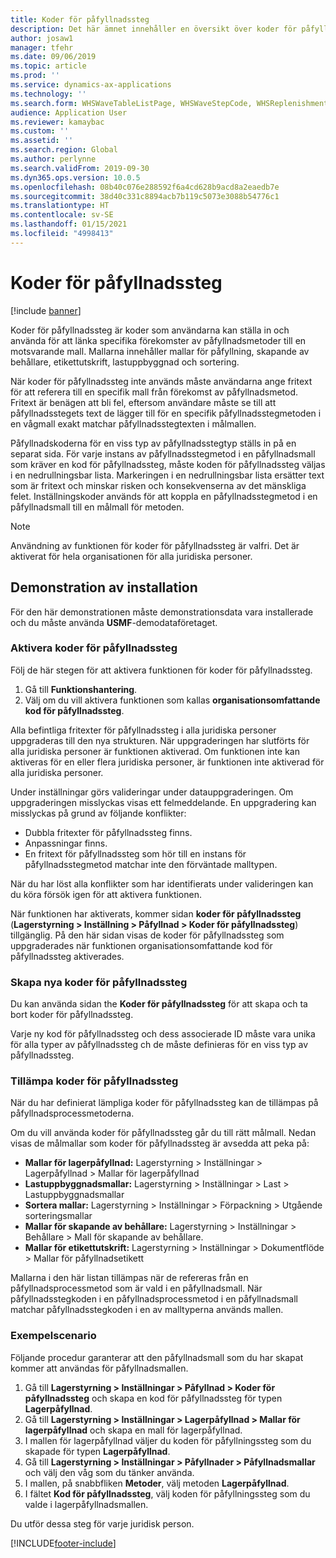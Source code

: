 ```yaml
---
title: Koder för påfyllnadssteg
description: Det här ämnet innehåller en översikt över koder för påfyllnadssteg och hur de används.
author: josaw1
manager: tfehr
ms.date: 09/06/2019
ms.topic: article
ms.prod: ''
ms.service: dynamics-ax-applications
ms.technology: ''
ms.search.form: WHSWaveTableListPage, WHSWaveStepCode, WHSReplenishmentTemplates, WHSWaveTemplateTable
audience: Application User
ms.reviewer: kamaybac
ms.custom: ''
ms.assetid: ''
ms.search.region: Global
ms.author: perlynne
ms.search.validFrom: 2019-09-30
ms.dyn365.ops.version: 10.0.5
ms.openlocfilehash: 08b40c076e288592f6a4cd628b9acd8a2eaedb7e
ms.sourcegitcommit: 38d40c331c8894acb7b119c5073e3088b54776c1
ms.translationtype: HT
ms.contentlocale: sv-SE
ms.lasthandoff: 01/15/2021
ms.locfileid: "4998413"
---
```

# <a name="wave-step-codes"></a>Koder för påfyllnadssteg

[!include [banner](../includes/banner.md)]

Koder för påfyllnadssteg är koder som användarna kan ställa in och använda för att länka specifika förekomster av påfyllnadsmetoder till en motsvarande mall. Mallarna innehåller mallar för påfyllning, skapande av behållare, etikettutskrift, lastuppbyggnad och sortering.

När koder för påfyllnadssteg inte används måste användarna ange fritext för att referera till en specifik mall från förekomst av påfyllnadsmetod. Fritext är benägen att bli fel, eftersom användare måste se till att påfyllnadsstegets text de lägger till för en specifik påfyllnadsstegmetoden i en vågmall exakt matchar påfyllnadsstegtexten i målmallen.

Påfyllnadskoderna för en viss typ av påfyllnadsstegtyp ställs in på en separat sida. För varje instans av påfyllnadsstegmetod i en påfyllnadsmall som kräver en kod för påfyllnadssteg, måste koden för påfyllnadssteg väljas i en nedrullningsbar lista. Markeringen i en nedrullningsbar lista ersätter text som är fritext och minskar risken och konsekvenserna av det mänskliga felet. Inställningskoder används för att koppla en påfyllnadsstegmetod i en påfyllnadsmall till en målmall för metoden.

> [!NOTE]
> Användning av funktionen för koder för påfyllnadssteg är valfri. Det är aktiverat för hela organisationen för alla juridiska personer.

## <a name="setup-demo"></a>Demonstration av installation 

För den här demonstrationen måste demonstrationsdata vara installerade och du måste använda **USMF**-demodataföretaget.

### <a name="enable-wave-step-codes"></a>Aktivera koder för påfyllnadssteg

Följ de här stegen för att aktivera funktionen för koder för påfyllnadssteg.

1. Gå till **Funktionshantering**.
2. Välj om du vill aktivera funktionen som kallas **organisationsomfattande kod för påfyllnadssteg**.

Alla befintliga fritexter för påfyllnadssteg i alla juridiska personer uppgraderas till den nya strukturen. När uppgraderingen har slutförts för alla juridiska personer är funktionen aktiverad. Om funktionen inte kan aktiveras för en eller flera juridiska personer, är funktionen inte aktiverad för alla juridiska personer.

Under inställningar görs valideringar under datauppgraderingen. Om uppgraderingen misslyckas visas ett felmeddelande. En uppgradering kan misslyckas på grund av följande konflikter:

- Dubbla fritexter för påfyllnadssteg finns.
- Anpassningar finns.
- En fritext för påfyllnadssteg som hör till en instans för påfyllnadsstegmetod matchar inte den förväntade malltypen.

När du har löst alla konflikter som har identifierats under valideringen kan du köra försök igen för att aktivera funktionen.

När funktionen har aktiverats, kommer sidan **koder för påfyllnadssteg** (**Lagerstyrning \> Inställning \> Påfyllnad \> Koder för påfyllnadssteg**) tillgänglig. På den här sidan visas de koder för påfyllnadssteg som uppgraderades när funktionen organisationsomfattande kod för påfyllnadssteg aktiverades.

### <a name="create-new-wave-step-codes"></a>Skapa nya koder för påfyllnadssteg

Du kan använda sidan the **Koder för påfyllnadssteg** för att skapa och ta bort koder för påfyllnadssteg.

Varje ny kod för påfyllnadssteg och dess associerade ID måste vara unika för alla typer av påfyllnadssteg ch de måste definieras för en viss typ av påfyllnadssteg.

### <a name="apply-wave-step-codes"></a>Tillämpa koder för påfyllnadssteg

När du har definierat lämpliga koder för påfyllnadssteg kan de tillämpas på påfyllnadsprocessmetoderna.

Om du vill använda koder för påfyllnadssteg går du till rätt målmall. Nedan visas de målmallar som koder för påfyllnadssteg är avsedda att peka på:

- **Mallar för lagerpåfyllnad:** Lagerstyrning \> Inställningar \> Lagerpåfyllnad \> Mallar för lagerpåfyllnad
- **Lastuppbyggnadsmallar:** Lagerstyrning \> Inställningar \> Last \> Lastuppbyggnadsmallar
- **Sortera mallar:** Lagerstyrning \> Inställningar \> Förpackning \> Utgående sorteringsmallar
- **Mallar för skapande av behållare:** Lagerstyrning \> Inställningar \> Behållare \> Mall för skapande av behållare.
- **Mallar för etikettutskrift:** Lagerstyrning \> Inställningar \> Dokumentflöde \> Mallar för påfyllnadsetikett

Mallarna i den här listan tillämpas när de refereras från en påfyllnadsprocessmetod som är vald i en påfyllnadsmall. När påfyllnadsstegkoden i en påfyllnadsprocessmetod i en påfyllnadsmall matchar påfyllnadsstegkoden i en av malltyperna används mallen.

### <a name="sample-scenario"></a>Exempelscenario

Följande procedur garanterar att den påfyllnadsmall som du har skapat kommer att användas för påfyllnadsmallen.

1. Gå till **Lagerstyrning \> Inställningar \> Påfyllnad \> Koder för påfyllnadssteg** och skapa en kod för påfyllnadssteg för typen **Lagerpåfyllnad**.
2. Gå till **Lagerstyrning \> Inställningar \> Lagerpåfyllnad \> Mallar för lagerpåfyllnad** och skapa en mall för lagerpåfyllnad.
3. I mallen för lagerpåfyllnad väljer du koden för påfyllningssteg som du skapade för typen **Lagerpåfyllnad**.
4. Gå till **Lagerstyrning \> Inställningar \> Påfyllnader \> Påfyllnadsmallar** och välj den våg som du tänker använda.
5. I mallen, på snabbfliken **Metoder**, välj metoden **Lagerpåfyllnad**.
6. I fältet **Kod för påfyllnadssteg**, välj koden för påfyllningssteg som du valde i lagerpåfyllnadsmallen.

Du utför dessa steg för varje juridisk person.


[!INCLUDE[footer-include](../../includes/footer-banner.md)]